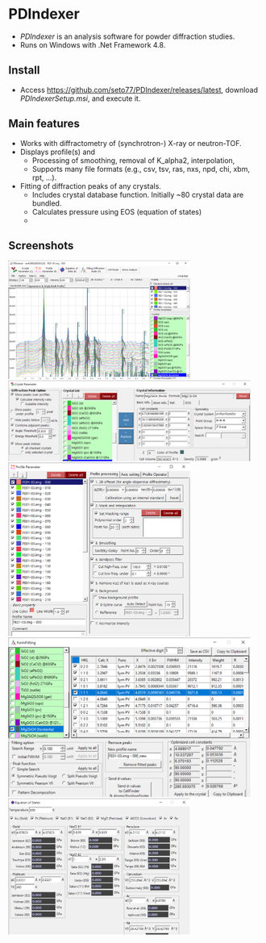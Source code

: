# PDIndexer
* *PDIndexer* is an analysis software for powder diffraction studies.
* Runs on Windows with .Net Framework 4.8.

## Install
* Access https://github.com/seto77/PDIndexer/releases/latest, download *PDIndexerSetup.msi*, and execute it.

## Main features
* Works with diffractometry of (synchrotron-) X-ray or neutron-TOF.
* Displays profile(s) and
  * Processing of smoothing, removal of K_alpha2, interpolation, 
  * Supports many file formats (e.g., csv, tsv, ras, nxs, npd, chi, xbm, rpt, ...).
* Fitting of diffraction peaks of any crystals.
  * Includes crystal database function. Initially ~80 crystal data are bundled. 
  * Calculates pressure using EOS (equation of states)
  * 
  
## Screenshots
<img src="Screenshots/Main.png" width="360px">  <img src="Screenshots/CrystalParameter.png" width="480px">  <img src="Screenshots/ProfileParameter.png" width="360px">  <img src="Screenshots/FittingDiffractionPeaks.png" width="480px"><img src="Screenshots/EquationOfStates.png" width="360px">

